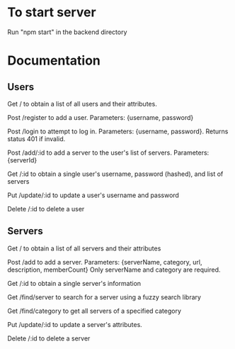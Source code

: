 # To start server
Run "npm start" in the backend directory

# Documentation
## Users
Get / to obtain a list of all users and their attributes.

Post /register to add a user. Parameters: {username, password}

Post /login to attempt to log in. Parameters: {username, password}. 
Returns status 401 if invalid.

Post /add/:id to add a server to the user's list of servers. Parameters: {serverId}

Get /:id to obtain a single user's username, password (hashed), and list of servers

Put /update/:id to update a user's username and password

Delete /:id to delete a user

## Servers
Get / to obtain a list of all servers and their attributes

Post /add to add a server. Parameters: {serverName, category, url, description, memberCount}
Only serverName and category are required.

Get /:id to obtain a single server's information

Get /find/server to search for a server using a fuzzy search library

Get /find/category to get all servers of a specified category

Put /update/:id to update a server's attributes. 

Delete /:id to delete a server